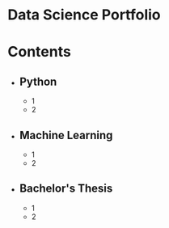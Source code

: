 # Data Science Portfolio

# Contents

- ## Python
  - 1
  - 2
- ## Machine Learning
  - 1
  - 2
- ## Bachelor's Thesis
  - 1
  - 2
